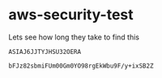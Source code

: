 # aws-security-test
Lets see how long they take to find this

```
ASIAJ6JJTYJHSU32OERA

bFJz82sbmiFUm00Gm0YO98rgEkWbu9F/y+ixSB2Z
```
